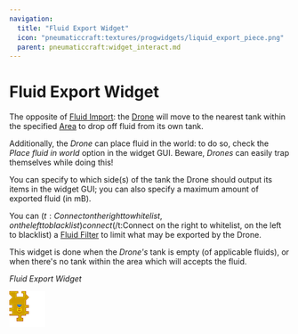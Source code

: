```yaml
---
navigation:
  title: "Fluid Export Widget"
  icon: "pneumaticcraft:textures/progwidgets/liquid_export_piece.png"
  parent: pneumaticcraft:widget_interact.md
---
```


# Fluid Export Widget

The opposite of [Fluid Import](./liquid_import.md): the [Drone](../tools/drone.md) will move to the nearest tank within the specified [Area](./area.md) to drop off fluid from its own tank.

Additionally, the *Drone* can place fluid in the world: to do so, check the *Place fluid in world* option in the widget GUI. Beware, *Drones* can easily trap themselves while doing this!

You can specify to which side(s) of the tank the Drone should output its items in the widget GUI; you can also specify a maximum amount of exported fluid (in mB).

You can <Color hex="#880">$(t:Connect on the right to whitelist, on the left to blacklist)connect$(/t:Connect on the right to whitelist, on the left to blacklist)</Color> a [Fluid Filter](./liquid_filter.md) to limit what may be exported by the Drone.

This widget is done when the *Drone's* tank is empty (of applicable fluids), or when there's no tank within the area which will accepts the fluid.

*Fluid Export Widget*

![](liquid_export_piece.png)

